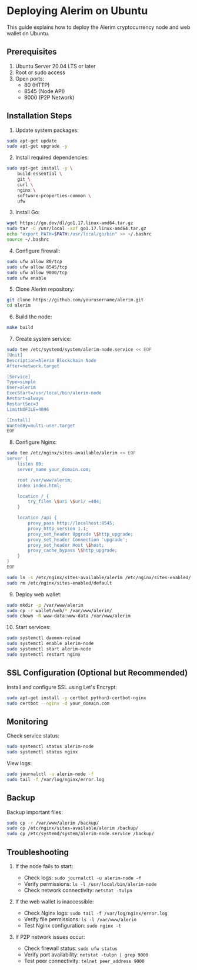 # Deploying Alerim on Ubuntu

This guide explains how to deploy the Alerim cryptocurrency node and web wallet on Ubuntu.

## Prerequisites

1. Ubuntu Server 20.04 LTS or later
2. Root or sudo access
3. Open ports:
   - 80 (HTTP)
   - 8545 (Node API)
   - 9000 (P2P Network)

## Installation Steps

1. Update system packages:
```bash
sudo apt-get update
sudo apt-get upgrade -y
```

2. Install required dependencies:
```bash
sudo apt-get install -y \
    build-essential \
    git \
    curl \
    nginx \
    software-properties-common \
    ufw
```

3. Install Go:
```bash
wget https://go.dev/dl/go1.17.linux-amd64.tar.gz
sudo tar -C /usr/local -xzf go1.17.linux-amd64.tar.gz
echo "export PATH=$PATH:/usr/local/go/bin" >> ~/.bashrc
source ~/.bashrc
```

4. Configure firewall:
```bash
sudo ufw allow 80/tcp
sudo ufw allow 8545/tcp
sudo ufw allow 9000/tcp
sudo ufw enable
```

5. Clone Alerim repository:
```bash
git clone https://github.com/yourusername/alerim.git
cd alerim
```

6. Build the node:
```bash
make build
```

7. Create system service:
```bash
sudo tee /etc/systemd/system/alerim-node.service << EOF
[Unit]
Description=Alerim Blockchain Node
After=network.target

[Service]
Type=simple
User=alerim
ExecStart=/usr/local/bin/alerim-node
Restart=always
RestartSec=3
LimitNOFILE=4096

[Install]
WantedBy=multi-user.target
EOF
```

8. Configure Nginx:
```bash
sudo tee /etc/nginx/sites-available/alerim << EOF
server {
    listen 80;
    server_name your_domain.com;

    root /var/www/alerim;
    index index.html;

    location / {
        try_files \$uri \$uri/ =404;
    }

    location /api {
        proxy_pass http://localhost:8545;
        proxy_http_version 1.1;
        proxy_set_header Upgrade \$http_upgrade;
        proxy_set_header Connection 'upgrade';
        proxy_set_header Host \$host;
        proxy_cache_bypass \$http_upgrade;
    }
}
EOF

sudo ln -s /etc/nginx/sites-available/alerim /etc/nginx/sites-enabled/
sudo rm /etc/nginx/sites-enabled/default
```

9. Deploy web wallet:
```bash
sudo mkdir -p /var/www/alerim
sudo cp -r wallet/web/* /var/www/alerim/
sudo chown -R www-data:www-data /var/www/alerim
```

10. Start services:
```bash
sudo systemctl daemon-reload
sudo systemctl enable alerim-node
sudo systemctl start alerim-node
sudo systemctl restart nginx
```

## SSL Configuration (Optional but Recommended)

Install and configure SSL using Let's Encrypt:

```bash
sudo apt-get install -y certbot python3-certbot-nginx
sudo certbot --nginx -d your_domain.com
```

## Monitoring

Check service status:
```bash
sudo systemctl status alerim-node
sudo systemctl status nginx
```

View logs:
```bash
sudo journalctl -u alerim-node -f
sudo tail -f /var/log/nginx/error.log
```

## Backup

Backup important files:
```bash
sudo cp -r /var/www/alerim /backup/
sudo cp /etc/nginx/sites-available/alerim /backup/
sudo cp /etc/systemd/system/alerim-node.service /backup/
```

## Troubleshooting

1. If the node fails to start:
   - Check logs: `sudo journalctl -u alerim-node -f`
   - Verify permissions: `ls -l /usr/local/bin/alerim-node`
   - Check network connectivity: `netstat -tulpn`

2. If the web wallet is inaccessible:
   - Check Nginx logs: `sudo tail -f /var/log/nginx/error.log`
   - Verify file permissions: `ls -l /var/www/alerim`
   - Test Nginx configuration: `sudo nginx -t`

3. If P2P network issues occur:
   - Check firewall status: `sudo ufw status`
   - Verify port availability: `netstat -tulpn | grep 9000`
   - Test peer connectivity: `telnet peer_address 9000`
